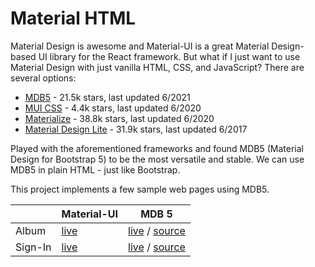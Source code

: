 # Material HTML

Material Design is awesome and Material-UI is a great Material Design-based UI library for the React framework. But what if I just want to use Material Design with just vanilla HTML, CSS, and JavaScript? There are several options:

* [MDB5](https://mdbootstrap.com/docs/standard/) - 21.5k stars, last updated 6/2021
* [MUI CSS](https://www.muicss.com/) - 4.4k stars, last updated 6/2020
* [Materialize](https://materializecss.com/) - 38.8k stars, last updated 6/2020
* [Material Design Lite](https://getmdl.io/) - 31.9k stars, last updated 6/2017

Played with the aforementioned frameworks and found MDB5 (Material Design for Bootstrap 5) to be the most versatile and stable. We can use MDB5 in plain HTML - just like Bootstrap.

This project implements a few sample web pages using MDB5.

|         | Material-UI | MDB 5 |
|---------|-------------|-------|
| Album   | [live](https://material-ui.com/getting-started/templates/album/) | [live](https://cybersamx.github.io/material-html/album.html) / [source](album.html) |
| Sign-In | [live](https://material-ui.com/getting-started/templates/signin/) | [live](https://cybersamx.github.io/material-html/signin.html) / [source](signin.html) |
